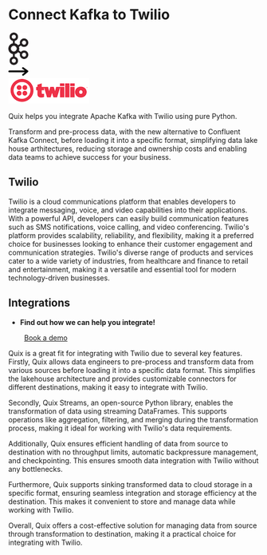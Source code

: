 # Connect Kafka to Twilio

<div class="connect-images cards blog-grid-card" markdown>
<div>
<img src="../images/kafka_logo.png" width="40px" />
</div>
<div>
<img src="../images/arrow.svg" width="40px" />
</div>
<div>
<img src="./images/twilio_1.jpg" />
</div>
</div>

Quix helps you integrate Apache Kafka with Twilio using pure Python.

Transform and pre-process data, with the new alternative to Confluent Kafka Connect, before loading it into a specific format, simplifying data lake house arthitectures, reducing storage and ownership costs and enabling data teams to achieve success for your business.

## Twilio

Twilio is a cloud communications platform that enables developers to integrate messaging, voice, and video capabilities into their applications. With a powerful API, developers can easily build communication features such as SMS notifications, voice calling, and video conferencing. Twilio's platform provides scalability, reliability, and flexibility, making it a preferred choice for businesses looking to enhance their customer engagement and communication strategies. Twilio's diverse range of products and services cater to a wide variety of industries, from healthcare and finance to retail and entertainment, making it a versatile and essential tool for modern technology-driven businesses.

## Integrations

<div class="grid cards" markdown>

- __Find out how we can help you integrate!__

    <a class="md-button md-button--primary" href="https://share.hsforms.com/1iW0TmZzKQMChk0lxd_tGiw4yjw2?__hstc=175542013.2303933fbd746c0ac86d9ccbe9bc9100.1728383268831.1729603416735.1729620918855.31&__hssc=175542013.1.1729620918855&__hsfp=2132701734" target="_blank" style="margin:.5rem;">Book a demo</a>

</div>


Quix is a great fit for integrating with Twilio due to several key features. Firstly, Quix allows data engineers to pre-process and transform data from various sources before loading it into a specific data format. This simplifies the lakehouse architecture and provides customizable connectors for different destinations, making it easy to integrate with Twilio.

Secondly, Quix Streams, an open-source Python library, enables the transformation of data using streaming DataFrames. This supports operations like aggregation, filtering, and merging during the transformation process, making it ideal for working with Twilio's data requirements.

Additionally, Quix ensures efficient handling of data from source to destination with no throughput limits, automatic backpressure management, and checkpointing. This ensures smooth data integration with Twilio without any bottlenecks.

Furthermore, Quix supports sinking transformed data to cloud storage in a specific format, ensuring seamless integration and storage efficiency at the destination. This makes it convenient to store and manage data while working with Twilio.

Overall, Quix offers a cost-effective solution for managing data from source through transformation to destination, making it a practical choice for integrating with Twilio.

